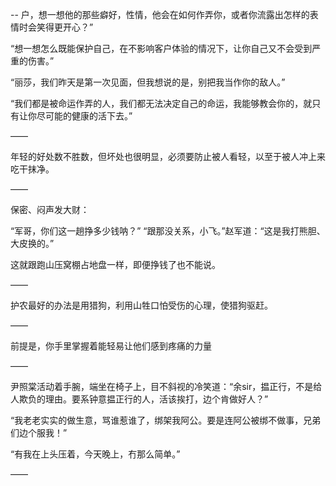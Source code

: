--
户，想一想他的那些癖好，性情，他会在如何作弄你，或者你流露出怎样的表情时会笑得更开心？”

“想一想怎么既能保护自己，在不影响客户体验的情况下，让你自己又不会受到严重的伤害。”

“丽莎，我们昨天是第一次见面，但我想说的是，别把我当作你的敌人。”

“我们都是被命运作弄的人，我们都无法决定自己的命运，我能够教会你的，就只有让你尽可能的健康的活下去。”

——

年轻的好处数不胜数，但坏处也很明显，必须要防止被人看轻，以至于被人冲上来吃干抹净。

——

保密、闷声发大财：

“军哥，你们这一趟挣多少钱呐？”
“跟那没关系，小飞。”赵军道：“这是我打熊胆、大皮换的。”

这就跟跑山压窝棚占地盘一样，即便挣钱了也不能说。

——

护农最好的办法是用猎狗，利用山牲口怕受伤的心理，使猎狗驱赶。

——

前提是，你手里掌握着能轻易让他们感到疼痛的力量

——

尹照棠活动着手腕，端坐在椅子上，目不斜视的冷笑道：“余sir，揾正行，不是给人欺负的理由。要系钟意揾正行的人，活该挨打，边个肯做好人？”

“我老老实实的做生意，骂谁惹谁了，绑架我阿公。要是连阿公被绑不做事，兄弟们边个服我！”

“有我在上头压着，今天晚上，冇那么简单。”

——

